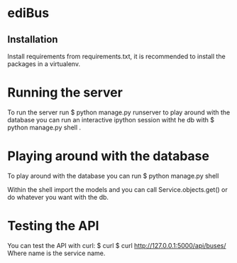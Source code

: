 # ediBus

## Installation

Install requirements from requirements.txt, it is recommended to install the packages in a virtualenv.

# Running the server

To run the server run $ python manage.py runserver to play around with the database you can run an interactive ipython session witht he db with $ python manage.py shell .

# Playing around with the database

To play around with the database you can run $ python manage.py shell

Within the shell import the models and you can call Service.objects.get() or do whatever you want with the db.

# Testing the API

You can test the API with curl: $ curl $ curl http://127.0.0.1:5000/api/buses/<name>
Where name is the service name.
